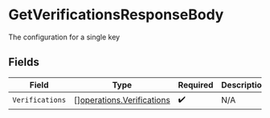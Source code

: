 # GetVerificationsResponseBody

The configuration for a single key


## Fields

| Field                                                                         | Type                                                                          | Required                                                                      | Description                                                                   |
| ----------------------------------------------------------------------------- | ----------------------------------------------------------------------------- | ----------------------------------------------------------------------------- | ----------------------------------------------------------------------------- |
| `Verifications`                                                               | [][operations.Verifications](../../../pkg/models/operations/verifications.md) | :heavy_check_mark:                                                            | N/A                                                                           |